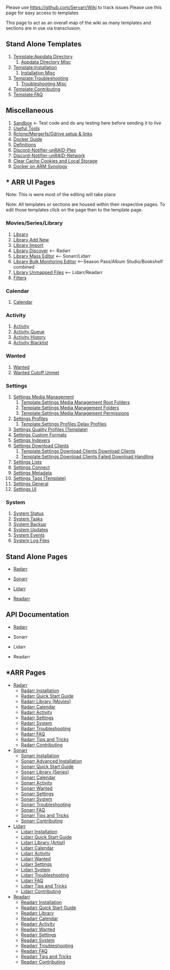 Please use <https://github.com/Servarr/Wiki> to track issues Please use
this page for easy access to templates

This page to act as an overall map of the wiki as many templates and
sections are in use via transclusion.

Stand Alone Templates
---------------------

1.  [Template:Appdata Directory](Template:Appdata_Directory "wikilink")
    1.  [Appdata Directory Misc](Appdata_Directory_Misc "wikilink")
2.  [Template:Installation](Template:Installation "wikilink")
    1.  [Installation Misc](Installation_Misc "wikilink")
3.  [Template:Troubleshooting](Template:Troubleshooting "wikilink")
    1.  [Troubleshooting Misc](Troubleshooting_Misc "wikilink")
4.  [Template:Contributing](Template:Contributing "wikilink")
5.  [Template:FAQ](Template:FAQ "wikilink")

Miscellaneous
-------------

1.  [Sandbox](Sandbox "wikilink") \<- Test code and do any testing here
    before sending it to live
2.  [Useful Tools](Useful_Tools "wikilink")
3.  [Rclone/Mergerfs/Gdrive setup & links](Cloud_Setup "wikilink")
4.  [Docker Guide](Docker_Guide "wikilink")
5.  [Definitions](Definitions "wikilink")
6.  [Discord-Notifier-unRAID-Plex](Discord-Notifier-unRAID-Plex "wikilink")
7.  [Discord-Notifier-unRAID-Network](Discord-Notifier-unRAID-Network "wikilink")
8.  [Clear Cache Cookies and Local
    Storage](Clear_Cache_Cookies_and_Local_Storage "wikilink")
9.  [Docker on ARM Synology](Docker_on_arm_synology "wikilink")

\* ARR UI Pages
---------------

Note: This is were most of the editing will take place

Note: All templates or sections are housed within their respective
pages. To edit those templates click on the page then to the template
page.

### Movies/Series/Library

1.  [Library](Library "wikilink")
2.  [Library Add New](Library_Add_New "wikilink")
3.  [Library Import](Library_Import "wikilink")
4.  [Library Discover](Library_Discover "wikilink") \<\-- Radarr
5.  [Library Mass Editor](Library_Mass_Editor "wikilink") \<\--
    Sonarr/Lidarr
6.  [Library Bulk Monitoring
    Editor](Library_Bulk_Monitoring_Editor "wikilink") \<\--Season
    Pass/Album Studio/Bookshelf combined
7.  [Library Unmapped Files](Library_Unmapped_Files "wikilink") \<\--
    Lidarr/Readarr
8.  [Filters](Filters "wikilink")

### Calendar

1.  [Calendar](Calendar "wikilink")

### Activity

1.  [Activity](Activity "wikilink")
2.  [Activity Queue](Activity_Queue "wikilink")
3.  [Activity History](Activity_History "wikilink")
4.  [Activity Blacklist](Activity_Blacklist "wikilink")

### Wanted

1.  [Wanted](Wanted "wikilink")
2.  [Wanted Cutoff Unmet](Wanted_Cutoff_Unmet "wikilink")

### Settings

1.  [Settings Media Management](Settings_Media_Management "wikilink")
    1.  [Template:Settings Media Management Root
        Folders](Template:Settings_Media_Management_Root_Folders "wikilink")
    2.  [Template:Settings Media Management
        Folders](Template:Settings_Media_Management_Folders "wikilink")
    3.  [Template:Settings Media Management
        Permissions](Template:Settings_Media_Management_Permissions "wikilink")
2.  [Settings Profiles](Settings_Profiles "wikilink")
    1.  [Template:Settings Profiles Delay
        Profiles](Template:Settings_Profiles_Delay_Profiles "wikilink")
3.  [Settings Quality Profiles
    (Template)](Template:Settings_Quality_Quality_Table_Meanings "wikilink")
4.  [Settings Custom Formats](Settings_Custom_Formats "wikilink")
5.  [Settings Indexers](Settings_Indexers "wikilink")
6.  [Settings Download Clients](Settings_Download_Clients "wikilink")
    1.  [Template:Settings Download Clients Download
        Clients](Template:Settings_Download_Clients_Download_Clients "wikilink")
    2.  [Template:Settings Download Clients Failed Download
        Handling](Template:Settings_Download_Clients_Failed_Download_Handling "wikilink")
7.  [Settings Lists](Settings_Lists "wikilink")
8.  [Settings Connect](Settings_Connect "wikilink")
9.  [Settings Metadata](Settings_Metadata "wikilink")
10. [Settings Tags (Template)](Template:Settings_Tags "wikilink")
11. [Settings General](Settings_General "wikilink")
12. [Settings UI](Settings_UI "wikilink")

### System

1.  [System Status](System_status "wikilink")
2.  [System Tasks](System_tasks "wikilink")
3.  [System Backup](System_backup "wikilink")
4.  [System Updates](System_updates "wikilink")
5.  [System Events](System_events "wikilink")
6.  [System Log Files](System_log_files "wikilink")

Stand Alone Pages
-----------------

-   [Radarr](Radarr "wikilink")

<!-- -->

-   [Sonarr](Sonarr "wikilink")

<!-- -->

-   [Lidarr](Lidarr "wikilink")

<!-- -->

-   [Readarr](Readarr "wikilink")

API Documentation
-----------------

-   [Radarr](https://radarr.video/docs/api/)

<!-- -->

-   Sonarr

<!-- -->

-   Lidarr

<!-- -->

-   Readarr

\*ARR Pages
-----------

<section begin=radarr_wiki_pages />

-   [Radarr](Radarr "wikilink")
    -   [Radarr Installation](Radarr_Installation "wikilink")
    -   [Radarr Quick Start Guide](Radarr_Quick_Start_Guide "wikilink")
    -   [Radarr Library (Movies)](Radarr_Library "wikilink")
    -   [Radarr Calendar](Radarr_Calendar "wikilink")
    -   [Radarr Activity](Radarr_Activity "wikilink")
    -   [Radarr Settings](Radarr_Settings "wikilink")
    -   [Radarr System](Radarr_System "wikilink")
    -   [Radarr Troubleshooting](Radarr_Troubleshooting "wikilink")
    -   [Radarr FAQ](Radarr_FAQ "wikilink")
    -   [Radarr Tips and Tricks](Radarr_Tips_and_Tricks "wikilink")
    -   [Radarr Contributing](Radarr_Contributing "wikilink")
        <section end=radarr_wiki_pages />
        <section begin=sonarr_wiki_pages />
-   [Sonarr](Sonarr "wikilink")
    -   [Sonarr Installation](https://sonarr.tv/#downloads-v3)
    -   [Sonarr Advanced Installation](Sonarr_Installation "wikilink")
    -   [Sonarr Quick Start Guide](Sonarr_Quick_Start_Guide "wikilink")
    -   [Sonarr Library (Series)](Sonarr_Library "wikilink")
    -   [Sonarr Calendar](Sonarr_Calendar "wikilink")
    -   [Sonarr Activity](Sonarr_Activity "wikilink")
    -   [Sonarr Wanted](Sonarr_Wanted "wikilink")
    -   [Sonarr Settings](Sonarr_Settings "wikilink")
    -   [Sonarr System](Sonarr_System "wikilink")
    -   [Sonarr Troubleshooting](Sonarr_Troubleshooting "wikilink")
    -   [Sonarr FAQ](Sonarr_FAQ "wikilink")
    -   [Sonarr Tips and Tricks](Sonarr_Tips_and_Tricks "wikilink")
    -   [Sonarr Contributing](Sonarr_Contributing "wikilink")
        <section end=sonarr_wiki_pages />
        <section begin=lidarr_wiki_pages />
-   [Lidarr](Lidarr "wikilink")
    -   [Lidarr Installation](Lidarr_Installation "wikilink")
    -   [Lidarr Quick Start Guide](Lidarr_Quick_Start_Guide "wikilink")
    -   [Lidarr Library (Artist)](Lidarr_Library "wikilink")
    -   [Lidarr Calendar](Lidarr_Calendar "wikilink")
    -   [Lidarr Activity](Lidarr_Activity "wikilink")
    -   [Lidarr Wanted](Lidarr_Wanted "wikilink")
    -   [Lidarr Settings](Lidarr_Settings "wikilink")
    -   [Lidarr System](Lidarr_System "wikilink")
    -   [Lidarr Troubleshooting](Lidarr_Troubleshooting "wikilink")
    -   [Lidarr FAQ](Lidarr_FAQ "wikilink")
    -   [Lidarr Tips and Tricks](Lidarr_Tips_and_Tricks "wikilink")
    -   [Lidarr Contributing](Lidarr_Contributing "wikilink")
        <section end=lidarr_wiki_pages />
        <section begin=readarr_wiki_pages />
-   [Readarr](Readarr "wikilink")
    -   [Readarr Installation](Readarr_Installation "wikilink")
    -   [Readarr Quick Start
        Guide](Readarr_Quick_Start_Guide "wikilink")
    -   [Readarr Library](Readarr_Library "wikilink")
    -   [Readarr Calendar](Readarr_Calendar "wikilink")
    -   [Readarr Activity](Readarr_Activity "wikilink")
    -   [Readarr Wanted](Readarr_Wanted "wikilink")
    -   [Readarr Settings](Readarr_Settings "wikilink")
    -   [Readarr System](Readarr_System "wikilink")
    -   [Readarr Troubleshooting](Readarr_Troubleshooting "wikilink")
    -   [Readarr FAQ](Readarr_FAQ "wikilink")
    -   [Readarr Tips and Tricks](Readarr_Tips_and_Tricks "wikilink")
    -   [Readarr Contributing](Readarr_Contributing "wikilink")
        <section end=readarr_wiki_pages />
